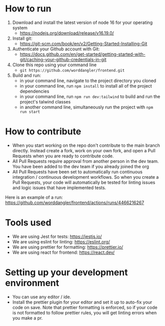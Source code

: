 # How to run

1. Download and install the latest version of node 16 for your operating system
   - https://nodejs.org/download/release/v16.19.0/
2. Install git:
   - https://git-scm.com/book/en/v2/Getting-Started-Installing-Git
3. Authenticate your Github account with Git:
   - https://docs.github.com/en/get-started/getting-started-with-git/caching-your-github-credentials-in-git
4. Clone this repo using your command line
   - `git https://github.com/worddangler/frontend.git`
5. Build and run:
   - in your command line, navigate to the project directory you cloned
   - in your command line, run `npm install` to install all of the project dependencies
   - in your command line, run `npm run dev:tailwind` to build and run the project's talwind classes
   - in another command line, simultaneously run the project with `npm run start`

# How to contribute

- When you start working on the repo don't contribute to the main branch directly. Instead create a fork, work on your own fork, and open a Pull Requests when you are ready to contribute code.
- All Pull Requests require approval from another person in the dev team. You have been added to the dev team if you already joined the org
- All Pull Requests have been set to automatically run continuous integration / continuous development workflows. So when you create a Pull Requests, your code will automatically be tested for linting issues and logic issues that have implemented tests.

Here is an example of a run: https://github.com/worddangler/frontend/actions/runs/4466216267

# Tools used

- We are using Jest for tests: https://jestjs.io/
- We are using eslint for linting: https://eslint.org/
- We are using prettier for formatting: https://prettier.io/
- We are using react for frontend: https://react.dev/

# Setting up your development environment

- You can use any editor / ide.
- Install the prettier plugin for your editor and set it up to auto-fix your code on save. Note that prettier formatting is enforced, so if your code is not formatted to follow prettier rules, you will get linting errors when you make a pr.

